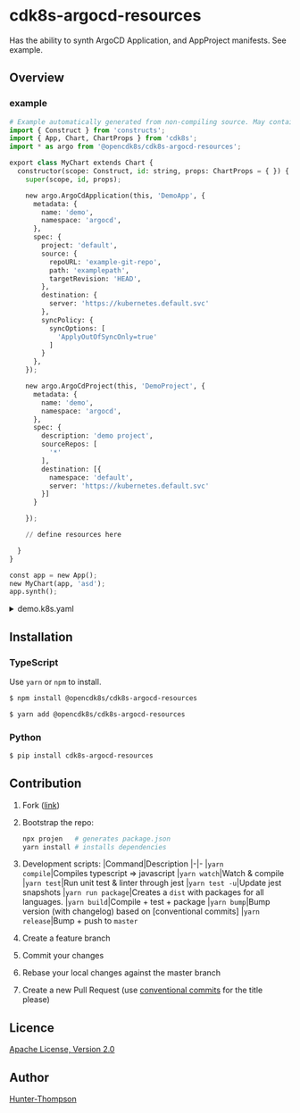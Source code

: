 # cdk8s-argocd-resources

Has the ability to synth ArgoCD Application, and AppProject manifests. See example.

## Overview

### example

```python
# Example automatically generated from non-compiling source. May contain errors.
import { Construct } from 'constructs';
import { App, Chart, ChartProps } from 'cdk8s';
import * as argo from '@opencdk8s/cdk8s-argocd-resources';

export class MyChart extends Chart {
  constructor(scope: Construct, id: string, props: ChartProps = { }) {
    super(scope, id, props);

    new argo.ArgoCdApplication(this, 'DemoApp', {
      metadata: {
        name: 'demo',
        namespace: 'argocd',
      },
      spec: {
        project: 'default',
        source: {
          repoURL: 'example-git-repo',
          path: 'examplepath',
          targetRevision: 'HEAD',
        },
        destination: {
          server: 'https://kubernetes.default.svc'
        },
        syncPolicy: {
          syncOptions: [
            'ApplyOutOfSyncOnly=true'
          ]
        }
      },
    });

    new argo.ArgoCdProject(this, 'DemoProject', {
      metadata: {
        name: 'demo',
        namespace: 'argocd',
      },
      spec: {
        description: 'demo project',
        sourceRepos: [
          '*'
        ],
        destination: [{
          namespace: 'default',
          server: 'https://kubernetes.default.svc'
        }]
      }

    });

    // define resources here

  }
}

const app = new App();
new MyChart(app, 'asd');
app.synth();
```

<details>
<summary>demo.k8s.yaml</summary>

```yaml
apiVersion: argoproj.io/v1alpha1
kind: Application
metadata:
  name: demo
  namespace: argocd
spec:
  destination:
    server: https://kubernetes.default.svc
  project: default
  source:
    path: examplepath
    repoURL: example-git-repo
    targetRevision: HEAD
  syncPolicy:
    syncOptions:
      - ApplyOutOfSyncOnly=true
---
apiVersion: argoproj.io/v1alpha1
kind: AppProject
metadata:
  name: demo
  namespace: argocd
spec:
  description: demo project
  destination:
    - namespace: default
      server: https://kubernetes.default.svc
  sourceRepos:
    - "*"
```

</details>

## Installation

### TypeScript

Use `yarn` or `npm` to install.

```sh
$ npm install @opencdk8s/cdk8s-argocd-resources
```

```sh
$ yarn add @opencdk8s/cdk8s-argocd-resources
```

### Python

```sh
$ pip install cdk8s-argocd-resources
```

## Contribution

1. Fork ([link](https://github.com/opencdk8s/cdk8s-argocd-resources/fork))
2. Bootstrap the repo:

   ```bash
   npx projen   # generates package.json
   yarn install # installs dependencies
   ```
3. Development scripts:
   |Command|Description
   |-|-
   |`yarn compile`|Compiles typescript => javascript
   |`yarn watch`|Watch & compile
   |`yarn test`|Run unit test & linter through jest
   |`yarn test -u`|Update jest snapshots
   |`yarn run package`|Creates a `dist` with packages for all languages.
   |`yarn build`|Compile + test + package
   |`yarn bump`|Bump version (with changelog) based on [conventional commits]
   |`yarn release`|Bump + push to `master`
4. Create a feature branch
5. Commit your changes
6. Rebase your local changes against the master branch
7. Create a new Pull Request (use [conventional commits](https://www.conventionalcommits.org/en/v1.0.0/) for the title please)

## Licence

[Apache License, Version 2.0](./LICENSE)

## Author

[Hunter-Thompson](https://github.com/Hunter-Thompson)
